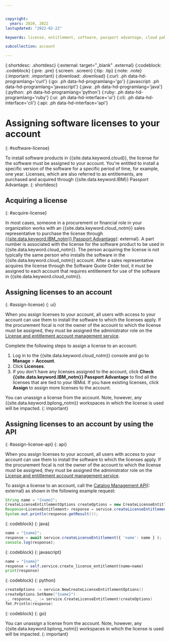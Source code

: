 ```yaml
---


copyright:
  years: 2020, 2022
lastupdated: "2022-02-22"

keywords: license, entitlement, software, passport advantage, cloud pak, binding a license, PPA, part number

subcollection: account

---
```


{:shortdesc: .shortdesc}
{:external: target="_blank" .external}
{:codeblock: .codeblock}
{:pre: .pre}
{:screen: .screen}
{:tip: .tip}
{:note: .note}
{:important: .important}
{:download: .download}
{:curl: .ph data-hd-programlang='curl'}
{:go: .ph data-hd-programlang='go'}
{:javascript: .ph data-hd-programlang='javascript'}
{:java: .ph data-hd-programlang='java'}
{:python: .ph data-hd-programlang='python'}
{:ruby: .ph data-hd-programlang='ruby'}
{:ui: .ph data-hd-interface='ui'}
{:cli: .ph data-hd-interface='cli'}
{:api: .ph data-hd-interface='api'}

# Assigning software licenses to your account
{: #software-license}

To install software products in {{site.data.keyword.cloud}}, the license for the software must be assigned to your account. You're entitled to install a specific version of the software for a specific period of time, for example, one year. Licenses, which are also referred to as entitlements, are purchased and acquired through {{site.data.keyword.IBM}} Passport Advantage. 
{: shortdesc}

## Acquiring a license 
{: #acquire-license}

In most cases, someone in a procurement or financial role in your organization works with an {{site.data.keyword.cloud_notm}} sales representative to purchase the license through [{{site.data.keyword.IBM_notm}} Passport Advantage](https://www.ibm.com/software/passportadvantage/index.html){: external}. A part number is associated with the license for the software product to be used in {{site.data.keyword.cloud_notm}}. The person acquiring the license is not typically the same person who installs the software in the {{site.data.keyword.cloud_notm}} account. After a sales representative acquires the license through the Software Quote Order tool, it must be assigned to each account that requires entitlement for use of the software in {{site.data.keyword.cloud_notm}}. 

## Assigning licenses to an account
{: #assign-license}
{: ui}

When you assign licenses to your account, all users with access to your account can use them to install the software to which the licenses apply. If the procurement focal is not the owner of the account to which the license must be assigned, they must be assigned the administrator role on the [License and entitlement account management service](/docs/account?topic=account-account-services#license-entitlement-management). 

Complete the following steps to assign a license to an account:
1. Log in to the {{site.data.keyword.cloud_notm}} console and go to **Manage** > **Account**.
2. Click **Licenses**. 
3. If you don't have any licenses assigned to the account, click **Check {{site.data.keyword.IBM_notm}} Passport Advantage** to find all the licenses that are tied to your IBMid. If you have existing licenses, click **Assign** to assign more licenses to the account.

You can unassign a license from the account. Note, however, any {{site.data.keyword.bplong_notm}} workspaces in which the license is used will be impacted. 
{: important}

## Assigning licenses to an account by using the API
{: #assign-license-api}
{: api}

When you assign licenses to your account, all users with access to your account can use them to install the software to which the licenses apply. If the procurement focal is not the owner of the account to which the license must be assigned, they must be assigned the administrator role on the [License and entitlement account management service](/docs/account?topic=account-account-services#license-entitlement-management). 

To assign a license to an account, call the [Catalog Management API](https://cloud.ibm.com/apidocs/resource-catalog/private-catalog?code=java#create-license-entitlement){: external} as shown in the following example request:

```java
String name = "{name}";
CreateLicenseEntitlementOptions createOptions = new CreateLicenseEntitlementOptions.Builder().name(name).build();
Response<LicenseEntitlement> response = service.createLicenseEntitlement(createOptions).execute();
System.out.println(response.getResult());
```
{: codeblock}
{: java}

```javascript
name = "{name}";
response = await service.createLicenseEntitlement({ 'name': name } );
console.log(response);
```
{: codeblock}
{: javascript}

```python
name = "{name}"
response = self.service.create_license_entitlement(name=name)
print(response)
```
{: codeblock}
{: python}

```go
createOptions := service.NewCreateLicenseEntitlementOptions()
createOptions.SetName("{name}")
_, response, _ := service.CreateLicenseEntitlement(createOptions)
fmt.Println(response)
```
{: codeblock}
{: go}

You can unassign a license from the account. Note, however, any {{site.data.keyword.bplong_notm}} workspaces in which the license is used will be impacted. 
{: important}
